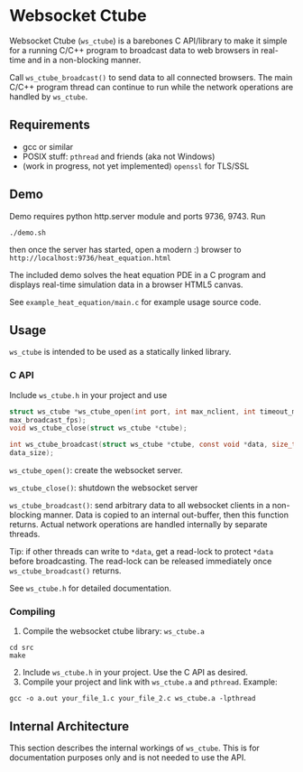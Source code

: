 # Websocket Ctube
Websocket Ctube (`ws_ctube`) is a barebones C API/library to make it simple for a
running C/C++ program to broadcast data to web browsers in real-time and in a
non-blocking manner.

Call `ws_ctube_broadcast()` to send data to all connected browsers. The
main C/C++ program thread can continue to run while the network operations are
handled by `ws_ctube`.

## Requirements
* gcc or similar
* POSIX stuff: `pthread` and friends (aka not Windows)
* (work in progress, not yet implemented) `openssl` for TLS/SSL

## Demo
Demo requires python http.server module and ports 9736, 9743. Run
```shell
./demo.sh
```
then once the server has started, open a modern :) browser to
`http://localhost:9736/heat_equation.html`

The included demo solves the heat equation PDE in a C program and displays
real-time simulation data in a browser HTML5 canvas.

See `example_heat_equation/main.c` for example usage source code.

## Usage
`ws_ctube` is intended to be used as a statically linked library.

### C API
Include `ws_ctube.h` in your project and use
```C
struct ws_ctube *ws_ctube_open(int port, int max_nclient, int timeout_ms, double
max_broadcast_fps);
void ws_ctube_close(struct ws_ctube *ctube);

int ws_ctube_broadcast(struct ws_ctube *ctube, const void *data, size_t
data_size);
```
`ws_ctube_open()`: create the websocket server.

`ws_ctube_close()`: shutdown the websocket server

`ws_ctube_broadcast()`: send arbitrary data to all websocket clients in a
non-blocking manner. Data is copied to an internal out-buffer, then this function returns. Actual network operations are handled internally by separate threads.

Tip: if other threads can write to `*data`, get a read-lock to protect `*data`
before broadcasting. The read-lock can be released immediately once
`ws_ctube_broadcast()` returns.


See `ws_ctube.h` for detailed documentation.

### Compiling
1. Compile the websocket ctube library: `ws_ctube.a`
```shell
cd src
make
```
2. Include `ws_ctube.h` in your project. Use the C API as desired.
3. Compile your project and link with `ws_ctube.a` and `pthread`. Example:
```shell
gcc -o a.out your_file_1.c your_file_2.c ws_ctube.a -lpthread
```

## Internal Architecture
This section describes the internal workings of `ws_ctube`. This is for
documentation purposes only and is not needed to use the API.
